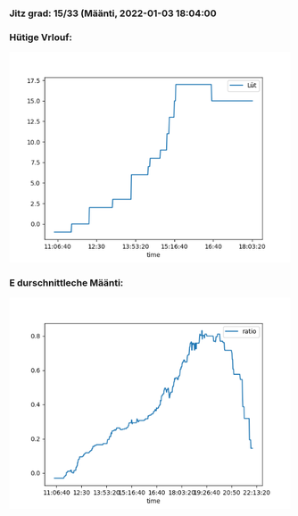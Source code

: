 ### Jitz grad: 15/33 (Määnti, 2022-01-03 18:04:00

### Hütige Vrlouf:
![Graph](Today.png)

### E durschnittleche Määnti:
![Graph](Määnti.png)